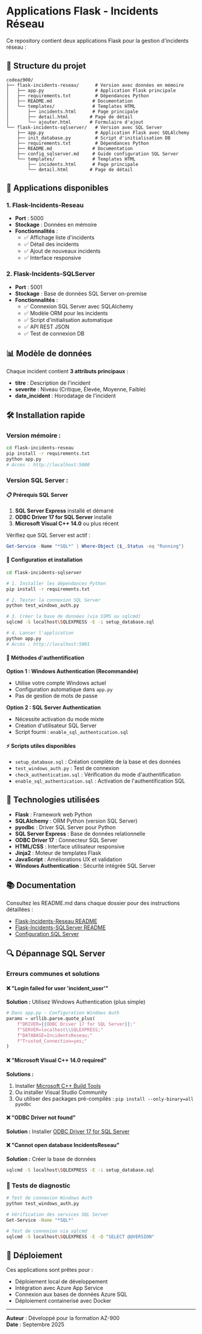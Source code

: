 # Applications Flask - Incidents Réseau

Ce repository contient deux applications Flask pour la gestion d'incidents réseau :

## 📁 Structure du projet

```
codeaz900/
├── flask-incidents-reseau/      # Version avec données en mémoire
│   ├── app.py                   # Application Flask principale
│   ├── requirements.txt         # Dépendances Python
│   ├── README.md               # Documentation
│   └── templates/              # Templates HTML
│       ├── incidents.html      # Page principale
│       ├── detail.html        # Page de détail
│       └── ajouter.html       # Formulaire d'ajout
└── flask-incidents-sqlserver/   # Version avec SQL Server
    ├── app.py                   # Application Flask avec SQLAlchemy
    ├── init_database.py         # Script d'initialisation DB
    ├── requirements.txt         # Dépendances Python
    ├── README.md               # Documentation
    ├── config_sqlserver.md     # Guide configuration SQL Server
    └── templates/              # Templates HTML
        ├── incidents.html      # Page principale
        └── detail.html        # Page de détail
```

## 🚀 Applications disponibles

### 1. Flask-Incidents-Reseau
- **Port** : 5000
- **Stockage** : Données en mémoire
- **Fonctionnalités** :
  - ✅ Affichage liste d'incidents
  - ✅ Détail des incidents
  - ✅ Ajout de nouveaux incidents
  - ✅ Interface responsive

### 2. Flask-Incidents-SQLServer
- **Port** : 5001
- **Stockage** : Base de données SQL Server on-premise
- **Fonctionnalités** :
  - ✅ Connexion SQL Server avec SQLAlchemy
  - ✅ Modèle ORM pour les incidents
  - ✅ Script d'initialisation automatique
  - ✅ API REST JSON
  - ✅ Test de connexion DB

## 📊 Modèle de données

Chaque incident contient **3 attributs principaux** :
- **titre** : Description de l'incident
- **severite** : Niveau (Critique, Élevée, Moyenne, Faible)
- **date_incident** : Horodatage de l'incident

## 🛠️ Installation rapide

### Version mémoire :
```bash
cd flask-incidents-reseau
pip install -r requirements.txt
python app.py
# Accès : http://localhost:5000
```

### Version SQL Server :

#### 📋 Prérequis SQL Server
1. **SQL Server Express** installé et démarré
2. **ODBC Driver 17 for SQL Server** installé
3. **Microsoft Visual C++ 14.0** ou plus récent

Vérifiez que SQL Server est actif :
```powershell
Get-Service -Name "*SQL*" | Where-Object {$_.Status -eq "Running"}
```

#### 🔧 Configuration et installation
```bash
cd flask-incidents-sqlserver

# 1. Installer les dépendances Python
pip install -r requirements.txt

# 2. Tester la connexion SQL Server
python test_windows_auth.py

# 3. Créer la base de données (via SSMS ou sqlcmd)
sqlcmd -S localhost\SQLEXPRESS -E -i setup_database.sql

# 4. Lancer l'application
python app.py
# Accès : http://localhost:5001
```

#### 🔐 Méthodes d'authentification

**Option 1 : Windows Authentication (Recommandée)**
- Utilise votre compte Windows actuel
- Configuration automatique dans `app.py`
- Pas de gestion de mots de passe

**Option 2 : SQL Server Authentication**
- Nécessite activation du mode mixte
- Création d'utilisateur SQL Server
- Script fourni : `enable_sql_authentication.sql`

#### ⚡ Scripts utiles disponibles
- `setup_database.sql` : Création complète de la base et des données
- `test_windows_auth.py` : Test de connexion
- `check_authentication.sql` : Vérification du mode d'authentification
- `enable_sql_authentication.sql` : Activation de l'authentification SQL

## 🔧 Technologies utilisées

- **Flask** : Framework web Python
- **SQLAlchemy** : ORM Python (version SQL Server)
- **pyodbc** : Driver SQL Server pour Python
- **SQL Server Express** : Base de données relationnelle
- **ODBC Driver 17** : Connecteur SQL Server
- **HTML/CSS** : Interface utilisateur responsive
- **Jinja2** : Moteur de templates Flask
- **JavaScript** : Améliorations UX et validation
- **Windows Authentication** : Sécurité intégrée SQL Server

## 📚 Documentation

Consultez les README.md dans chaque dossier pour des instructions détaillées :
- [Flask-Incidents-Reseau README](flask-incidents-reseau/README.md)
- [Flask-Incidents-SQLServer README](flask-incidents-sqlserver/README.md)
- [Configuration SQL Server](flask-incidents-sqlserver/config_sqlserver.md)

## 🔍 Dépannage SQL Server

### Erreurs communes et solutions

#### ❌ "Login failed for user 'incident_user'"
**Solution :** Utilisez Windows Authentication (plus simple)
```python
# Dans app.py - Configuration Windows Auth
params = urllib.parse.quote_plus(
    f"DRIVER={{ODBC Driver 17 for SQL Server}};"
    f"SERVER=localhost\\SQLEXPRESS;"
    f"DATABASE=IncidentsReseau;"
    f"Trusted_Connection=yes;"
)
```

#### ❌ "Microsoft Visual C++ 14.0 required"
**Solutions :**
1. Installer [Microsoft C++ Build Tools](https://visualstudio.microsoft.com/visual-cpp-build-tools/)
2. Ou installer Visual Studio Community
3. Ou utiliser des packages pré-compilés : `pip install --only-binary=all pyodbc`

#### ❌ "ODBC Driver not found"
**Solution :** Installer [ODBC Driver 17 for SQL Server](https://docs.microsoft.com/en-us/sql/connect/odbc/download-odbc-driver-for-sql-server)

#### ❌ "Cannot open database IncidentsReseau"
**Solution :** Créer la base de données
```bash
sqlcmd -S localhost\SQLEXPRESS -E -i setup_database.sql
```

### 🧪 Tests de diagnostic
```bash
# Test de connexion Windows Auth
python test_windows_auth.py

# Vérification des services SQL Server
Get-Service -Name "*SQL*"

# Test de connexion via sqlcmd
sqlcmd -S localhost\SQLEXPRESS -E -Q "SELECT @@VERSION"
```

## 🚀 Déploiement

Ces applications sont prêtes pour :
- Déploiement local de développement
- Intégration avec Azure App Service
- Connexion aux bases de données Azure SQL
- Déploiement containerisé avec Docker

---

**Auteur** : Développé pour la formation AZ-900  
**Date** : Septembre 2025